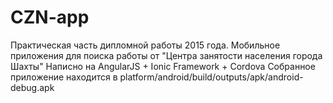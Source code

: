 # CZN-app
Практическая часть дипломной работы 2015 года.
Мобильное приложения для поиска работы от "Центра занятости населения города Шахты"
Написно  на AngularJS + Ionic Framework + Cordova
Собранное приложение находится в platform/android/build/outputs/apk/android-debug.apk
